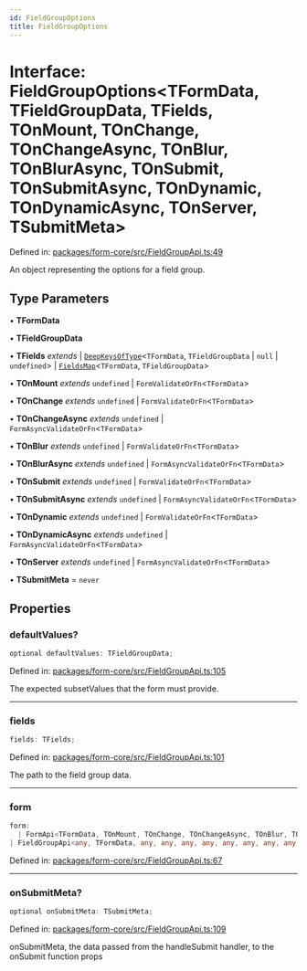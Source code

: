 ```yaml
---
id: FieldGroupOptions
title: FieldGroupOptions
---
```


<!-- DO NOT EDIT: this page is autogenerated from the type comments -->

# Interface: FieldGroupOptions\<TFormData, TFieldGroupData, TFields, TOnMount, TOnChange, TOnChangeAsync, TOnBlur, TOnBlurAsync, TOnSubmit, TOnSubmitAsync, TOnDynamic, TOnDynamicAsync, TOnServer, TSubmitMeta\>

Defined in: [packages/form-core/src/FieldGroupApi.ts:49](https://github.com/TanStack/form/blob/main/packages/form-core/src/FieldGroupApi.ts#L49)

An object representing the options for a field group.

## Type Parameters

• **TFormData**

• **TFieldGroupData**

• **TFields** *extends* 
  \| [`DeepKeysOfType`](../../type-aliases/deepkeysoftype.md)\<`TFormData`, `TFieldGroupData` \| `null` \| `undefined`\>
  \| [`FieldsMap`](../../type-aliases/fieldsmap.md)\<`TFormData`, `TFieldGroupData`\>

• **TOnMount** *extends* `undefined` \| `FormValidateOrFn`\<`TFormData`\>

• **TOnChange** *extends* `undefined` \| `FormValidateOrFn`\<`TFormData`\>

• **TOnChangeAsync** *extends* `undefined` \| `FormAsyncValidateOrFn`\<`TFormData`\>

• **TOnBlur** *extends* `undefined` \| `FormValidateOrFn`\<`TFormData`\>

• **TOnBlurAsync** *extends* `undefined` \| `FormAsyncValidateOrFn`\<`TFormData`\>

• **TOnSubmit** *extends* `undefined` \| `FormValidateOrFn`\<`TFormData`\>

• **TOnSubmitAsync** *extends* `undefined` \| `FormAsyncValidateOrFn`\<`TFormData`\>

• **TOnDynamic** *extends* `undefined` \| `FormValidateOrFn`\<`TFormData`\>

• **TOnDynamicAsync** *extends* `undefined` \| `FormAsyncValidateOrFn`\<`TFormData`\>

• **TOnServer** *extends* `undefined` \| `FormAsyncValidateOrFn`\<`TFormData`\>

• **TSubmitMeta** = `never`

## Properties

### defaultValues?

```ts
optional defaultValues: TFieldGroupData;
```

Defined in: [packages/form-core/src/FieldGroupApi.ts:105](https://github.com/TanStack/form/blob/main/packages/form-core/src/FieldGroupApi.ts#L105)

The expected subsetValues that the form must provide.

***

### fields

```ts
fields: TFields;
```

Defined in: [packages/form-core/src/FieldGroupApi.ts:101](https://github.com/TanStack/form/blob/main/packages/form-core/src/FieldGroupApi.ts#L101)

The path to the field group data.

***

### form

```ts
form: 
  | FormApi<TFormData, TOnMount, TOnChange, TOnChangeAsync, TOnBlur, TOnBlurAsync, TOnSubmit, TOnSubmitAsync, TOnDynamic, TOnDynamicAsync, TOnServer, TSubmitMeta>
| FieldGroupApi<any, TFormData, any, any, any, any, any, any, any, any, any, any, any, TSubmitMeta>;
```

Defined in: [packages/form-core/src/FieldGroupApi.ts:67](https://github.com/TanStack/form/blob/main/packages/form-core/src/FieldGroupApi.ts#L67)

***

### onSubmitMeta?

```ts
optional onSubmitMeta: TSubmitMeta;
```

Defined in: [packages/form-core/src/FieldGroupApi.ts:109](https://github.com/TanStack/form/blob/main/packages/form-core/src/FieldGroupApi.ts#L109)

onSubmitMeta, the data passed from the handleSubmit handler, to the onSubmit function props
